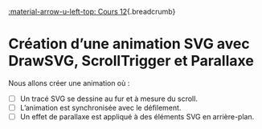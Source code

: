 [:material-arrow-u-left-top: Cours 12](../cours12.md){.breadcrumb}

# Création d’une animation SVG avec DrawSVG, ScrollTrigger et Parallaxe

Nous allons créer une animation où :

- [ ] Un tracé SVG se dessine au fur et à mesure du scroll.
- [ ] L’animation est synchronisée avec le défilement.
- [ ] Un effet de parallaxe est appliqué à des éléments SVG en arrière-plan.

<!--

https://codepen.io/tim-momo/pen/JjQLKVr/3b5bf9e6862cf43ce1f2248196b8a795?editors=1111

-->